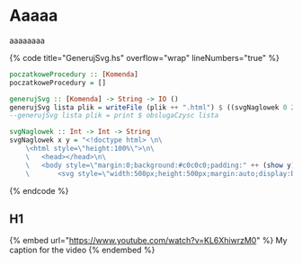 # Aaaaa

aaaaaaaa



{% code title="GenerujSvg.hs" overflow="wrap" lineNumbers="true" %}
```haskell
poczatkoweProcedury :: [Komenda]
poczatkoweProcedury = []

generujSvg :: [Komenda] -> String -> IO ()
generujSvg lista plik = writeFile (plik ++ ".html") $ ((svgNaglowek 0 20) ++ (svgSrodek lista) ++ svgStopka)
--generujSvg lista plik = print $ obslugaCzysc lista

svgNaglowek :: Int -> Int -> String
svgNaglowek x y = "<!doctype html> \n\
    \<html style=\"height:100%\">\n\
    \   <head></head>\n\
    \   <body style=\"margin:0;background:#c0c0c0;padding:" ++ (show y) ++ "px 0 0 " ++ (show x) ++ "px\">\n\
    \       <svg style=\"width:500px;height:500px;margin:auto;display:block;background:#fff\">\n"
```
{% endcode %}



## H1

{% embed url="https://www.youtube.com/watch?v=KL6XhiwrzM0" %}
My caption for the video
{% endembed %}

